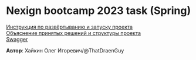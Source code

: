 # Nexign bootcamp 2023 task (Spring)

[Инструкция по развёртыванию и запуску проекта](docs/start.md)  
[Объяснение принятых решений и структуры проекта](docs/decisions.md)  
[Swagger](docs/swagger.yml)  

**Автор**: Хайкин Олег Игоревич/@ThatDraenGuy